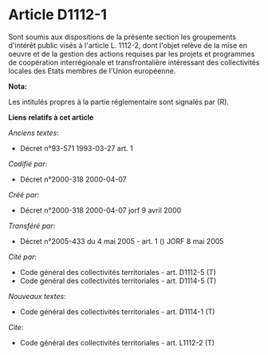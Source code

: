 # Article D1112-1

Sont soumis aux dispositions de la présente section les groupements d'intérêt public visés à l'article L. 1112-2, dont
l'objet relève de la mise en oeuvre et de la gestion des actions requises par les projets et programmes de coopération
interrégionale et transfrontalière intéressant des collectivités locales des Etats membres de l'Union européenne.

**Nota:**

Les intitulés propres à la partie réglementaire sont signalés par (R).

**Liens relatifs à cet article**

_Anciens textes_:

  - Décret n°93-571 1993-03-27 art. 1

_Codifié par_:

  - Décret n°2000-318 2000-04-07

_Créé par_:

  - Décret n°2000-318 2000-04-07 jorf 9 avril 2000

_Transféré par_:

  - Décret n°2005-433 du 4 mai 2005 - art. 1 () JORF 8 mai 2005

_Cité par_:

  - Code général des collectivités territoriales - art. D1112-5 (T)
  - Code général des collectivités territoriales - art. D1114-5 (T)

_Nouveaux textes_:

  - Code général des collectivités territoriales - art. D1114-1 (T)

_Cite_:

  - Code général des collectivités territoriales - art. L1112-2 (T)
